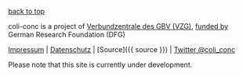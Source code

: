 [back to top](#top)

coli-conc is a project of [Verbundzentrale des GBV (VZG)](https://www.gbv.de/), [funded by](http://gepris.dfg.de/gepris/projekt/276843344) German Research Foundation (DFG)

[Impressum](https://www.gbv.de/impressum)
| [Datenschutz](https://www.gbv.de/datenschutz)
| [Source]({{ source }})
| [Twitter @coli_conc](https://twitter.com/coli_conc)

Please note that this site is currently under development.
